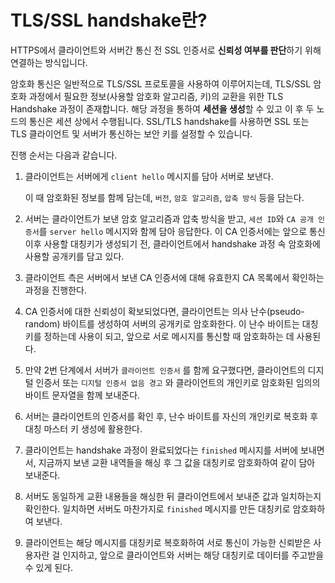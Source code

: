# TLS/SSL handshake란?

HTTPS에서 클라이언트와 서버간 통신 전 SSL 인증서로 **신뢰성 여부를 판단**하기 위해 연결하는 방식입니다.

암호화 통신은 일반적으로 TLS/SSL 프로토콜을 사용하여 이루어지는데, TLS/SSL 암호화 과정에서 필요한 정보(사용할 암호화 알고리즘, 키)의 교환을 위한 TLS Handshake 과정이 존재합니다. 해당 과정을 통하여 **세션을 생성**할 수 있고 이 후 두 노드의 통신은 세션 상에서 수행됩니다. SSL/TLS handshake를 사용하면 SSL 또는 TLS 클라이언트 및 서버가 통신하는 보안 키를 설정할 수 있습니다.

진행 순서는 다음과 같습니다.

1. 클라이언트는 서버에게 `client hello` 메시지를 담아 서버로 보낸다.
    
    이 때 암호화된 정보를 함께 담는데, `버전`, `암호 알고리즘`, `압축 방식` 등을 담는다.
    

2. 서버는 클라이언트가 보낸 암호 알고리즘과 압축 방식을 받고, `세션 ID`와 `CA 공개 인증서`를 `server hello` 메시지와 함께 담아 응답한다. 이 CA 인증서에는 앞으로 통신 이후 사용할 대칭키가 생성되기 전, 클라이언트에서 handshake 과정 속 암호화에 사용할 공개키를 담고 있다.

3. 클라이언트 측은 서버에서 보낸 CA 인증서에 대해 유효한지 CA 목록에서 확인하는 과정을 진행한다.

4. CA 인증서에 대한 신뢰성이 확보되었다면, 클라이언트는 의사 난수(pseudo-random) 바이트를 생성하여 서버의 공개키로 암호화한다. 이 난수 바이트는 대칭키를 정하는데 사용이 되고, 앞으로 서로 메시지를 통신할 때 암호화하는 데 사용된다.

5. 만약 2번 단계에서 서버가 `클라이언트 인증서` 를 함께 요구했다면, 클라이언트의 디지털 인증서 또는 `디지털 인증서 없음 경고` 와 클라이언트의 개인키로 암호화된 임의의 바이트 문자열을 함께 보내준다.

6. 서버는 클라이언트의 인증서를 확인 후, 난수 바이트를 자신의 개인키로 복호화 후 대칭 마스터 키 생성에 활용한다.

7. 클라이언트는 handshake 과정이 완료되었다는 `finished` 메시지를 서버에 보내면서, 지금까지 보낸 교환 내역들을 해싱 후 그 값을 대칭키로 암호화하여 같이 담아 보내준다.

8. 서버도 동일하게 교환 내용들을 해싱한 뒤 클라이언트에서 보내준 값과 일치하는지 확인한다. 일치하면 서버도 마찬가지로 `finished` 메시지를 만든 대칭키로 암호화하여 보낸다.

9. 클라이언트는 해당 메시지를 대칭키로 복호화하여 서로 통신이 가능한 신뢰받은 사용자란 걸 인지하고, 앞으로 클라이언트와 서버는 해당 대칭키로 데이터를 주고받을 수 있게 된다.